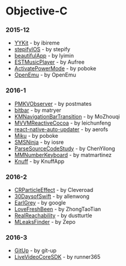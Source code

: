 # Objective-C


### 2015-12
- [YYKit](https://github.com/ibireme/YYKit) - by ibireme
- [stepifyIOS](https://github.com/stepify/stepifyIOS) - by stepify
- [beautifulApp](https://github.com/lyimin/beautifulApp) - by lyimin
- [ESTMusicPlayer](https://github.com/Aufree/ESTMusicPlayer) - by Aufree
- [ActivatePowerMode](https://github.com/poboke/ActivatePowerMode) - by poboke
- [OpenEmu](https://github.com/OpenEmu/OpenEmu) - by OpenEmu

### 2016-1
- [PMKVObserver](https://github.com/postmates/PMKVObserver) - by postmates
- [bitbar](https://github.com/matryer/bitbar) - by matryer
- [KMNavigationBarTransition](https://github.com/MoZhouqi/KMNavigationBarTransition) - by MoZhouqi
- [MVVMReactiveCocoa](https://github.com/leichunfeng/MVVMReactiveCocoa) - by leichunfeng
- [react-native-auto-updater](https://github.com/aerofs/react-native-auto-updater) - by aerofs
- [Miku](https://github.com/poboke/Miku) - by poboke
- [SMSNinja](https://github.com/iosre/SMSNinja) - by iosre
- [ParseSourceCodeStudy](https://github.com/ChenYilong/ParseSourceCodeStudy) - by ChenYilong
- [MMNumberKeyboard](https://github.com/matmartinez/MMNumberKeyboard) - by matmartinez
- [Knuff](https://github.com/KnuffApp/Knuff) - by KnuffApp

### 2016-2
- [CRParticleEffect](https://github.com/Cleveroad/CRParticleEffect) - by Cleveroad
- [30DaysofSwift](https://github.com/allenwong/30DaysofSwift) - by allenwong
- [EarlGrey](https://github.com/google/EarlGrey) - by google
- [LoveFreshBeen](https://github.com/ZhongTaoTian/LoveFreshBeen) - by ZhongTaoTian
- [RealReachability](https://github.com/dustturtle/RealReachability) - by dustturtle
- [MLeaksFinder](https://github.com/Zepo/MLeaksFinder) - by Zepo

### 2016-3
- [GitUp](https://github.com/git-up/GitUp) - by git-up
- [LiveVideoCoreSDK](https://github.com/runner365/LiveVideoCoreSDK) - by runner365
